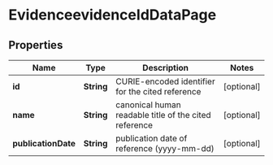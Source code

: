 
# EvidenceevidenceIdDataPage

## Properties
Name | Type | Description | Notes
------------ | ------------- | ------------- | -------------
**id** | **String** | CURIE-encoded identifier for the cited reference  |  [optional]
**name** | **String** | canonical human readable title of the cited reference  |  [optional]
**publicationDate** | **String** | publication date of reference (yyyy-mm-dd)  |  [optional]



